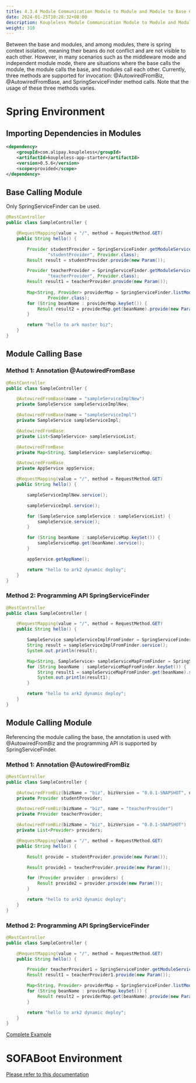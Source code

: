 ```yaml
---
title: 4.3.4 Module Communication Module to Module and Module to Base Communication
date: 2024-01-25T10:28:32+08:00
description: Koupleless Module Communication Module to Module and Module to Base Communication
weight: 310
---
```


Between the base and modules, and among modules, there is spring context isolation, meaning their beans do not conflict and are not visible to each other. However, in many scenarios such as the middleware mode and independent module mode, there are situations where the base calls the module, the module calls the base, and modules call each other.
Currently, three methods are supported for invocation: @AutowiredFromBiz, @AutowiredFromBase, and SpringServiceFinder method calls. Note that the usage of these three methods varies.

# Spring Environment

## Importing Dependencies in Modules

```xml
<dependency>
    <groupId>com.alipay.koupleless</groupId>
    <artifactId>koupleless-app-starter</artifactId>
    <version>0.5.6</version>
    <scope>provided</scope>
</dependency>
```

## Base Calling Module

Only SpringServiceFinder can be used.

```java
@RestController
public class SampleController {

    @RequestMapping(value = "/", method = RequestMethod.GET)
    public String hello() {

        Provider studentProvider = SpringServiceFinder.getModuleService("biz", "0.0.1-SNAPSHOT",
                "studentProvider", Provider.class);
        Result result = studentProvider.provide(new Param());

        Provider teacherProvider = SpringServiceFinder.getModuleService("biz", "0.0.1-SNAPSHOT",
                "teacherProvider", Provider.class);
        Result result1 = teacherProvider.provide(new Param());
        
        Map<String, Provider> providerMap = SpringServiceFinder.listModuleServices("biz", "0.0.1-SNAPSHOT",
                Provider.class);
        for (String beanName : providerMap.keySet()) {
            Result result2 = providerMap.get(beanName).provide(new Param());
        }

        return "hello to ark master biz";
    }
}
```

## Module Calling Base

### Method 1: Annotation @AutowiredFromBase

```java
@RestController
public class SampleController {

    @AutowiredFromBase(name = "sampleServiceImplNew")
    private SampleService sampleServiceImplNew;

    @AutowiredFromBase(name = "sampleServiceImpl")
    private SampleService sampleServiceImpl;

    @AutowiredFromBase
    private List<SampleService> sampleServiceList;

    @AutowiredFromBase
    private Map<String, SampleService> sampleServiceMap;

    @AutowiredFromBase
    private AppService appService;

    @RequestMapping(value = "/", method = RequestMethod.GET)
    public String hello() {

        sampleServiceImplNew.service();

        sampleServiceImpl.service();

        for (SampleService sampleService : sampleServiceList) {
            sampleService.service();
        }

        for (String beanName : sampleServiceMap.keySet()) {
            sampleServiceMap.get(beanName).service();
        }

        appService.getAppName();

        return "hello to ark2 dynamic deploy";
    }
}
```

### Method 2: Programming API SpringServiceFinder

```java
@RestController
public class SampleController {

    @RequestMapping(value = "/", method = RequestMethod.GET)
    public String hello() {

        SampleService sampleServiceImplFromFinder = SpringServiceFinder.getBaseService("sampleServiceImpl", SampleService.class);
        String result = sampleServiceImplFromFinder.service();
        System.out.println(result);

        Map<String, SampleService> sampleServiceMapFromFinder = SpringServiceFinder.listBaseServices(SampleService.class);
        for (String beanName : sampleServiceMapFromFinder.keySet()) {
            String result1 = sampleServiceMapFromFinder.get(beanName).service();
            System.out.println(result1);
        }

        return "hello to ark2 dynamic deploy";
    }
}
```

## Module Calling Module

Referencing the module calling the base, the annotation is used with @AutowiredFromBiz and the programming API is supported by SpringServiceFinder.

### Method 1: Annotation @AutowiredFromBiz

```java
@RestController
public class SampleController {

    @AutowiredFromBiz(bizName = "biz", bizVersion = "0.0.1-SNAPSHOT", name = "studentProvider")
    private Provider studentProvider;

    @AutowiredFromBiz(bizName = "biz", name = "teacherProvider")
    private Provider teacherProvider;

    @AutowiredFromBiz(bizName = "biz", bizVersion = "0.0.1-SNAPSHOT")
    private List<Provider> providers;

    @RequestMapping(value = "/", method = RequestMethod.GET)
    public String hello() {

        Result provide = studentProvider.provide(new Param());

        Result provide1 = teacherProvider.provide(new Param());

        for (Provider provider : providers) {
            Result provide2 = provider.provide(new Param());
        }

        return "hello to ark2 dynamic deploy";
    }
}
```

### Method 2: Programming API SpringServiceFinder

```java
@RestController
public class SampleController {

    @RequestMapping(value = "/", method = RequestMethod.GET)
    public String hello() {

        Provider teacherProvider1 = SpringServiceFinder.getModuleService("biz", "0.0.1-SNAPSHOT", "teacherProvider", Provider.class);
        Result result1 = teacherProvider1.provide(new Param());

        Map<String, Provider> providerMap = SpringServiceFinder.listModuleServices("biz", "0.0.1-SNAPSHOT", Provider.class);
        for (String beanName : providerMap.keySet()) {
            Result result2 = providerMap.get(beanName).provide(new Param());
        }

        return "hello to ark2 dynamic deploy";
    }
}
```

[Complete Example](https://github.com/koupleless/samples/tree/main/)

# SOFABoot Environment

[Please refer to this documentation](https://www.sofastack.tech/projects/sofa-boot/sofa-ark-ark-jvm/)

<br/>
<br/>

